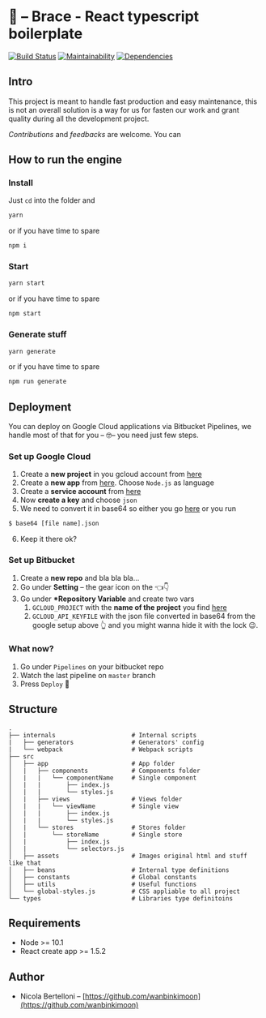 # 🌋 – Brace - React typescript boilerplate

[![Build Status](https://travis-ci.org/fifthbeat/react-typescript-boilerplate.svg?branch=master)](https://travis-ci.org/fifthbeat/react-typescript-boilerplate)
[![Maintainability](https://api.codeclimate.com/v1/badges/31a6d0abf11533eae4ca/maintainability)](https://codeclimate.com/github/fifthbeat/react-typescript-boilerplate/maintainability)
[![Dependencies](https://david-dm.org/fifthbeat/react-typescript-boilerplate.svg)](https://david-dm.org/fifthbeat/react-typescript-boilerplate)

## Intro

This project is meant to handle fast production and easy maintenance, this is not an overall solution is a way for us for fasten our work and grant quality during all the development project.

_Contributions_ and _feedbacks_ are welcome. You can

## How to run the engine

### Install

Just `cd` into the folder and

```bash
yarn
```

or if you have time to spare

```bash
npm i
```

### Start

```bash
yarn start
```

or if you have time to spare

```bash
npm start
```

### Generate stuff

```bash
yarn generate
```

or if you have time to spare

```bash
npm run generate
```

## Deployment

You can deploy on Google Cloud applications via Bitbucket Pipelines, we handle most of that for you – 🤓– you need just few steps.

### Set up Google Cloud

1. Create a **new project** in you gcloud account from [here](https://console.cloud.google.com/projectcreate)
2. Create a **new app** from [here](https://console.cloud.google.com/appengine/start). Choose `Node.js` as language
3. Create a **service account** from [here](https://console.cloud.google.com/iam-admin/serviceaccounts/create)
4. Now **create a key** and choose `json`
5. We need to convert it in base64 so either you go [here](https://www.browserling.com/tools/json-to-base64) or you run

```bash
$ base64 [file name].json
```

6. Keep it there ok?

### Set up Bitbucket

1.  Create a **new repo** and bla bla bla...
2.  Go under **Setting** – the gear icon on the 👈👇
3.  Go under **\*Repository Variable** and create two vars
    1. `GCLOUD_PROJECT` with the **name of the project** you find [here](https://console.cloud.google.com/home/dashboard)
    2. `GCLOUD_API_KEYFILE` with the json file converted in base64 from the google setup above 👆 and you might wanna hide it with the lock 😉.

### What now?

1. Go under `Pipelines` on your bitbucket repo
2. Watch the last pipeline on `master` branch
3. Press `Deploy` 🚀

## Structure

```text
.
├── internals                     # Internal scripts
|   ├── generators                # Generators' config
|   └── webpack                   # Webpack scripts
├── src
│   ├── app                       # App folder
│   |   ├── components            # Components folder
│   |   |   └── componentName     # Single component
│   |   |       ├── index.js
│   |   |       └── styles.js
│   |   ├── views                 # Views folder
│   |   |   └── viewName          # Single view
│   |   |       ├── index.js
│   |   |       └── styles.js
│   |   └── stores                # Stores folder
│   |       └── storeName         # Single store
│   |           ├── index.js
│   |           └── selectors.js
│   ├── assets                    # Images original html and stuff like that
│   ├── beans                     # Internal type definitions
│   ├── constants                 # Global constants
│   ├── utils                     # Useful functions
│   └── global-styles.js          # CSS appliable to all project
└── types                         # Libraries type definitoins
```

## Requirements

- Node >= 10.1
- React create app >= 1.5.2

## Author

- Nicola Bertelloni – [https://github.com/wanbinkimoon](https://github.com/wanbinkimoon)
